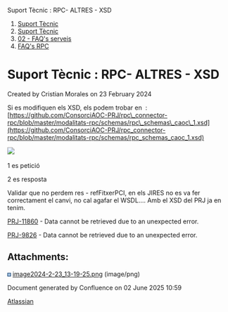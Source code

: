 Suport Tècnic : RPC- ALTRES - XSD  

1.  [Suport Tècnic](index.html)
2.  [Suport Tècnic](13893782.html)
3.  [02 - FAQ's serveis](26313393.html)
4.  [FAQ's RPC](28705609.html)

Suport Tècnic : RPC- ALTRES - XSD
=================================

Created by Cristian Morales on 23 February 2024

Si es modifiquen els XSD, els podem trobar en  : [https://github.com/ConsorciAOC-PRJ/rpc\_connector-rpc/blob/master/modalitats-rpc/schemas/rpc\_schemas\_caoc\_1.xsd](https://github.com/ConsorciAOC-PRJ/rpc_connector-rpc/blob/master/modalitats-rpc/schemas/rpc_schemas_caoc_1.xsd)

![](attachments/100009455/100009456.png)

1 es petició

2 es resposta

Validar que no perdem res - refFitxerPCI, en els JIRES no es va fer correctament el canvi, no cal agafar el WSDL.... Amb el XSD del PRJ ja en tenim.

[PRJ-11860](https://contacte.aoc.cat/browse/PRJ-11860?src=confmacro) - Data cannot be retrieved due to an unexpected error.

[PRJ-9826](https://contacte.aoc.cat/browse/PRJ-9826?src=confmacro) - Data cannot be retrieved due to an unexpected error.

Attachments:
------------

![](images/icons/bullet_blue.gif) [image2024-2-23\_13-19-25.png](attachments/100009455/100009456.png) (image/png)  

Document generated by Confluence on 02 June 2025 10:59

[Atlassian](http://www.atlassian.com/)